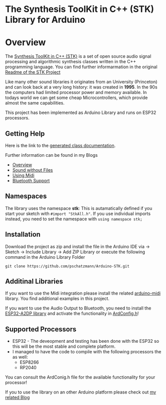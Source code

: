 # The Synthesis ToolKit in C++ (STK) Library for Arduino

# Overview

The [Synthesis ToolKit in C++ (STK)](https://ccrma.stanford.edu/software/stk/) is a set of open source audio
signal processing and algorithmic synthesis classes written in the C++
programming language. You can find further informarmation in the original [Readme of the STK Project](/STK.md)

Like many other sound libraries it originates from an University (Princeton) and can look back at a very long history: it was created in __1995__. In the 90s the computers had limited processor power and memory available. In todays world we
can get some cheap Microcontrollers, which provide almost the same capabilities.    

This project has been implemented as Arduino Library and runs on ESP32 processors. 

## Getting Help

Here is the link to the [generated class documentation](https://pschatzmann.github.io/Arduino-STK/html/index.html).

Further information can be found in my Blogs

- [Overview](https://www.pschatzmann.ch/home/2020/09/24/the-synthesis-toolkit-skt-library-for-the-arduino-esp32/)
- [Sound without Files](https://www.pschatzmann.ch/home/2020/09/26/the-synthesis-toolkit-stk-w-o-files/)
- [Using Midi](https://www.pschatzmann.ch/home/2020/09/28/the-synthesis-toolkit-skt-library-for-the-arduino-esp32-midi/) 
- [Bluetooth Support](https://www.pschatzmann.ch/home/2020/10/02/the-synthesis-toolkit-skt-library-for-the-arduino-esp32-bluetooth-support/)

## Namespaces

The library uses the namespace __stk__: This is autamatically defined if you start your sketch with 
```#import "StkAll.h"```. If you use individual imports instead, you need to set the namespace with ```using namespace stk;```


## Installation

Download the project as zip and install the file in the Arduino IDE via -> Sketch -> Include Library -> Add ZIP Library or execute the following command in the Arduino Library Folder

```
git clone https://github.com/pschatzmann/Arduino-STK.git
```


## Additinal Libraries

If you want to use the Midi integration please install the related [arduino-midi](https://github.com/pschatzmann/arduino-midi) library. You find additional examples in this project.

If you want to use the Audio Output to Bluetooth, you need to install the [ESP32-A2DP library](https://github.com/pschatzmann/ESP32-A2DP) and activate the functionality in [ArdConfig.h](src/ArdConfig.h)!


## Supported Processors

- ESP32 - The deveopment and testing has been done with the ESP32 so this will be the most stable and complete platform. 
- I managed to have the code to compile with the following processors the as well:
  - ESP8266
  - RP2040

You can consult the ArdConig.h file for the available functionality for your processor!

If you to use the library on an other Arduino platform please check out [my related Blog](https://www.pschatzmann.ch/home/2020/09/29/the-synthesis-toolkit-stk-library-for-arduino-running-on-a-nano/)
